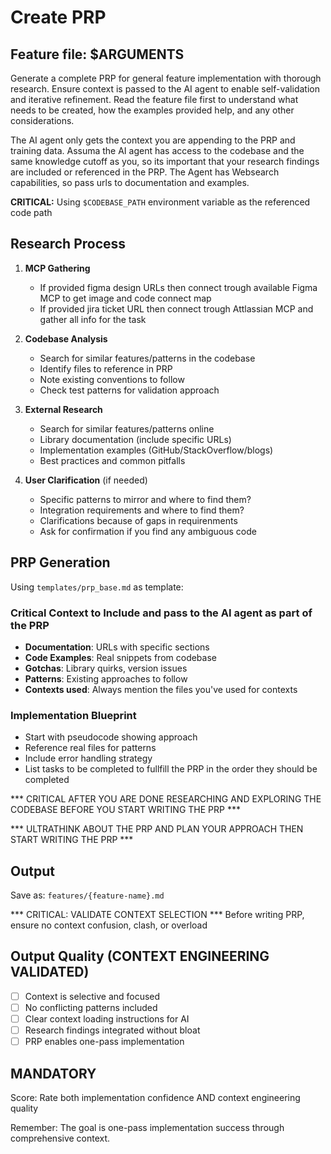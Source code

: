 # Create PRP

## Feature file: $ARGUMENTS

Generate a complete PRP for general feature implementation with thorough research. Ensure context is passed to the AI agent to enable self-validation and iterative refinement. Read the feature file first to understand what needs to be created, how the examples provided help, and any other considerations.

The AI agent only gets the context you are appending to the PRP and training data. Assuma the AI agent has access to the codebase and the same knowledge cutoff as you, so its important that your research findings are included or referenced in the PRP. The Agent has Websearch capabilities, so pass urls to documentation and examples.

**CRITICAL:** Using `$CODEBASE_PATH` environment variable as the referenced code path

## Research Process
1. **MCP Gathering**
   - If provided figma design URLs then connect trough available Figma MCP to get image and code connect map
   - If provided jira ticket URL then connect trough Attlassian MCP and gather all info for the task

2. **Codebase Analysis**
   - Search for similar features/patterns in the codebase
   - Identify files to reference in PRP
   - Note existing conventions to follow
   - Check test patterns for validation approach

3. **External Research**
   - Search for similar features/patterns online
   - Library documentation (include specific URLs)
   - Implementation examples (GitHub/StackOverflow/blogs)
   - Best practices and common pitfalls

4. **User Clarification** (if needed)
   - Specific patterns to mirror and where to find them?
   - Integration requirements and where to find them?
   - Clarifications because of gaps in requirenments
   - Ask for confirmation if you find any ambiguous code

## PRP Generation

Using `templates/prp_base.md` as template:

### Critical Context to Include and pass to the AI agent as part of the PRP
- **Documentation**: URLs with specific sections
- **Code Examples**: Real snippets from codebase
- **Gotchas**: Library quirks, version issues
- **Patterns**: Existing approaches to follow
- **Contexts used**: Always mention the files you've used for contexts

### Implementation Blueprint
- Start with pseudocode showing approach
- Reference real files for patterns
- Include error handling strategy
- List tasks to be completed to fullfill the PRP in the order they should be completed

*** CRITICAL AFTER YOU ARE DONE RESEARCHING AND EXPLORING THE CODEBASE BEFORE YOU START WRITING THE PRP ***

*** ULTRATHINK ABOUT THE PRP AND PLAN YOUR APPROACH THEN START WRITING THE PRP ***

## Output
Save as: `features/{feature-name}.md`

*** CRITICAL: VALIDATE CONTEXT SELECTION ***
Before writing PRP, ensure no context confusion, clash, or overload

## Output Quality (CONTEXT ENGINEERING VALIDATED)
- [ ] Context is selective and focused
- [ ] No conflicting patterns included  
- [ ] Clear context loading instructions for AI
- [ ] Research findings integrated without bloat
- [ ] PRP enables one-pass implementation

## MANDATORY
Score: Rate both implementation confidence AND context engineering quality

Remember: The goal is one-pass implementation success through comprehensive context.